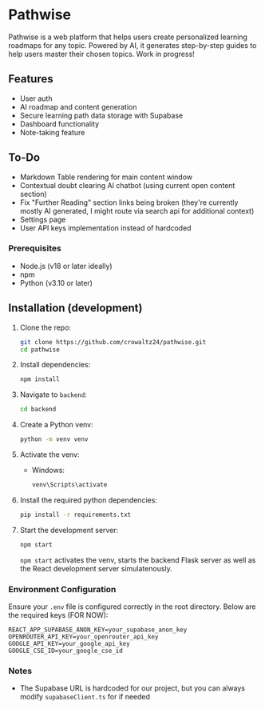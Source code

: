 # Pathwise

Pathwise is a web platform that helps users create personalized learning roadmaps for any topic. Powered by AI, it generates step-by-step guides to help users master their chosen topics. Work in progress!

## Features
- User auth
- AI roadmap and content generation
- Secure learning path data storage with Supabase
- Dashboard functionality
- Note-taking feature

## To-Do
- Markdown Table rendering for main content window
- Contextual doubt clearing AI chatbot (using current open content section)
- Fix "Further Reading" section links being broken (they're currently mostly AI generated, I might route via search api for additional context)
- Settings page
- User API keys implementation instead of hardcoded

### Prerequisites
- Node.js (v18 or later ideally)
- npm
- Python (v3.10 or later)

## Installation (development)
1. Clone the repo:
   ```bash
   git clone https://github.com/crowaltz24/pathwise.git
   cd pathwise
   ```
2. Install dependencies:
   ```bash
   npm install
   ```

3. Navigate to `backend`:
   ```bash
   cd backend
   ```
4. Create a Python venv:
   ```bash
   python -m venv venv
   ```
5. Activate the venv:
   - Windows:
     ```bash
     venv\Scripts\activate
     ```
6. Install the required python dependencies:
   ```bash
   pip install -r requirements.txt
   ```

7. Start the development server:
   ```bash
   npm start
   ```

   `npm start` activates the venv, starts the backend Flask server as well as the React development server simulatenously.

### Environment Configuration
Ensure your `.env` file is configured correctly in the root directory. Below are the required keys (FOR NOW):


```
REACT_APP_SUPABASE_ANON_KEY=your_supabase_anon_key
OPENROUTER_API_KEY=your_openrouter_api_key
GOOGLE_API_KEY=your_google_api_key
GOOGLE_CSE_ID=your_google_cse_id
```

### Notes
- The Supabase URL is hardcoded for our project, but you can always modify `supabaseClient.ts` for if needed
